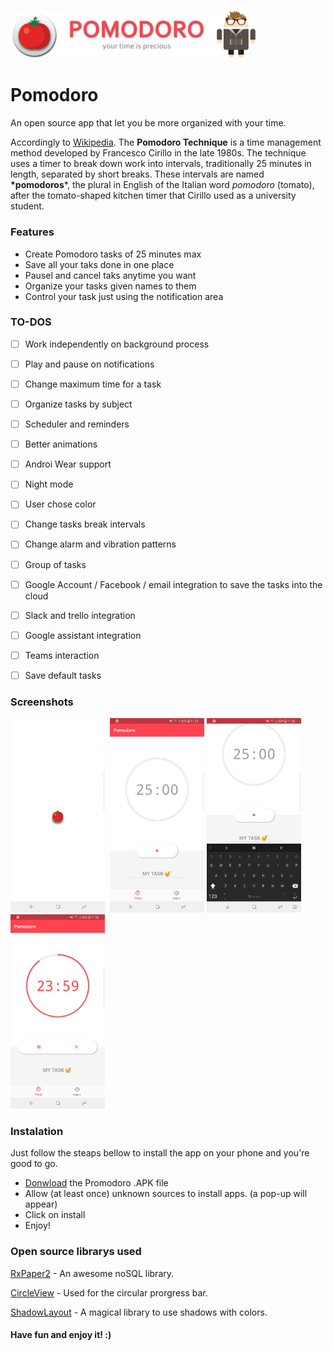 <img src="Assets/appicon.png" width="15%"><img src="Assets/banner.png" width="50%"><img src="Assets/bugdroid.png" width="13%">

# Pomodoro

An open source app that let you be more organized with your time.



Accordingly to [Wikipedia](https://en.wikipedia.org/wiki/Pomodoro_Technique). The **Pomodoro Technique** is a time management method developed by Francesco Cirillo in the late 1980s. The technique uses a timer to break down work into intervals, traditionally 25 minutes in length, separated by short breaks. These intervals are named **\*pomodoros***, the plural in English of the Italian word *pomodoro* (tomato), after the tomato-shaped kitchen timer that Cirillo used as a university student.



### Features

- Create Pomodoro tasks of 25 minutes max
- Save all your taks done in one place
- Pausel and cancel taks anytime you want
- Organize your tasks given names to them
- Control your task just using the notification area


### TO-DOS

- [ ] Work independently on background process
- [ ] Play and pause on notifications
- [ ] Change maximum time for a task
- [ ] Organize tasks by subject
- [ ] Scheduler and reminders
- [ ] Better animations
- [ ] Androi Wear support
- [ ] Night mode
- [ ] User chose color
- [ ] Change tasks break intervals
- [ ] Change alarm and vibration patterns
- [ ] Group of tasks
- [ ] Google Account / Facebook / email  integration to save the tasks into the cloud
- [ ] Slack and trello integration
- [ ] Google assistant integration
- [ ] Teams interaction
- [ ] Save default tasks





### Screenshots

<img src="Screenshots/1.png" width="30%"> <img src="Screenshots/2.png" width="0%"> <img src="Screenshots/2.png" width="30%"> <img src="Screenshots/3.png" width="30%">  <img src="Screenshots/4.png" width="30%">



### Instalation

Just follow the steaps bellow to install the app on your phone and you're good to go.

- [Donwload](APK/release.apk) the Promodoro .APK file
- Allow (at least once) unknown sources to install apps. (a pop-up will appear) 
- Click on install
- Enjoy!




### Open source librarys used

[RxPaper2](https://github.com/pakoito/RxPaper2) - An awesome noSQL library.

[CircleView](https://github.com/jakob-grabner/Circle-Progress-View) - Used for the circular prorgress bar.

[ShadowLayout](https://github.com/Devlight/ShadowLayout) - A magical library to use shadows with colors.



#### Have fun and enjoy it! :)
